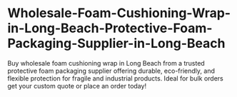 # Wholesale-Foam-Cushioning-Wrap-in-Long-Beach-Protective-Foam-Packaging-Supplier-in-Long-Beach
Buy wholesale foam cushioning wrap in Long Beach from a trusted protective foam packaging supplier offering durable, eco-friendly, and flexible protection for fragile and industrial products. Ideal for bulk orders get your custom quote or place an order today!
